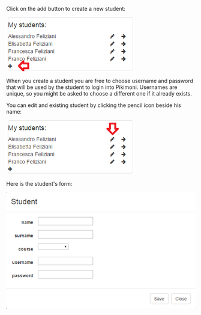Click on the add button to create a new student:

![Add student](/wiki/images/usersnew.png)

When you create a student you are free to choose username and password that will be used by the student to login into Pikimoni. Usernames are unique, so you might be asked to choose a different one if it already exists.

You can edit and existing student by clicking the pencil icon beside his name:

![Edit student](/wiki/images/usersedit.png)

Here is the student's form:

![Student's Form](/wiki/images/userform.png)